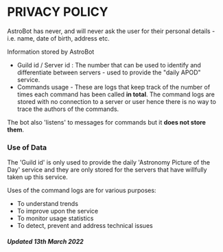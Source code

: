 # PRIVACY POLICY

AstroBot has never, and will never ask the user for their personal details - i.e. name, date of birth, address etc.

Information stored by AstroBot
* Guild id / Server id : The number that can be used to identify and differentiate between servers - used to provide the "daily APOD" service.
* Commands usage - These are logs that keep track of the number of times each command has been called **in total**. The command logs are stored with no connection to a server or user hence there is no way to trace the authors of the commands.

The bot also 'listens' to messages for commands but it **does not store them**.

### Use of Data
The 'Guild id' is only used to provide the daily 'Astronomy Picture of the Day' service and they are only stored for the servers that have willfully taken up this service.

Uses of the command logs are for various purposes:
* To understand trends
* To improve upon the service
* To monitor usage statistics
* To detect, prevent and address technical issues

##### Updated 13th March 2022

